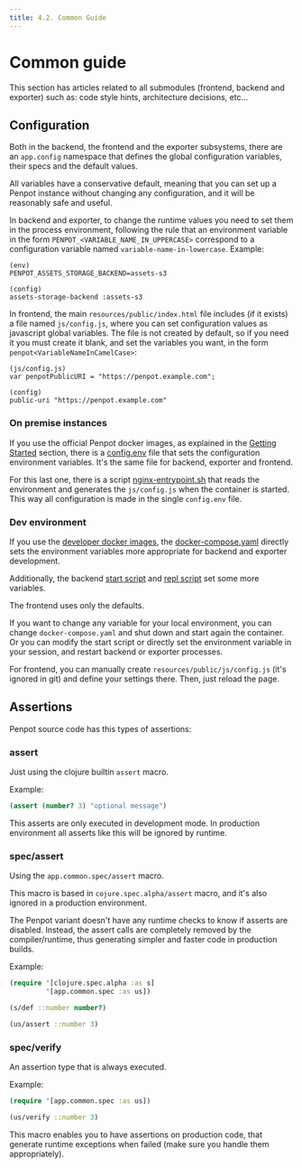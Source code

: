```yaml
---
title: 4.2. Common Guide
---
```


# Common guide

This section has articles related to all submodules (frontend, backend and
exporter) such as: code style hints, architecture decisions, etc...


## Configuration

Both in the backend, the frontend and the exporter subsystems, there are an
`app.config` namespace that defines the global configuration variables,
their specs and the default values.

All variables have a conservative default, meaning that you can set up a Penpot
instance without changing any configuration, and it will be reasonably safe
and useful.

In backend and exporter, to change the runtime values you need to set them in
the process environment, following the rule that an environment variable in the
form `PENPOT_<VARIABLE_NAME_IN_UPPERCASE>` correspond to a configuration
variable named `variable-name-in-lowercase`. Example:

```
(env)
PENPOT_ASSETS_STORAGE_BACKEND=assets-s3

(config)
assets-storage-backend :assets-s3
```

In frontend, the main `resources/public/index.html` file includes (if it
exists) a file named `js/config.js`, where you can set configuration values
as javascript global variables. The file is not created by default, so if
you need it you must create it blank, and set the variables you want, in
the form `penpot<VariableNameInCamelCase>`:

```
(js/config.js)
var penpotPublicURI = "https://penpot.example.com";

(config)
public-uri "https://penpot.example.com"
```

### On premise instances

If you use the official Penpot docker images, as explained in the [Getting
Started](/technical-guide/getting-started/#start-penpot) section, there is a
[config.env](https://github.com/penpot/penpot/blob/develop/docker/images/config.env)
file that sets the configuration environment variables. It's the same file for
backend, exporter and frontend.

For this last one, there is a script
[nginx-entrypoint.sh](https://github.com/penpot/penpot/blob/develop/docker/images/files/nginx-entrypoint.sh)
that reads the environment and generates the `js/config.js` when the container
is started. This way all configuration is made in the single `config.env` file.


### Dev environment

If you use the [developer docker images](/technical-guide/developer/devenv/),
the
[docker-compose.yaml](https://github.com/penpot/penpot/blob/develop/docker/devenv/docker-compose.yaml)
directly sets the environment variables more appropriate for backend and
exporter development.

Additionally, the backend [start
script](https://github.com/penpot/penpot/blob/develop/backend/scripts/start-dev)
and [repl
script](https://github.com/penpot/penpot/blob/develop/backend/scripts/repl) set
some more variables.

The frontend uses only the defaults.

If you want to change any variable for your local environment, you can change
`docker-compose.yaml` and shut down and start again the container. Or you can
modify the start script or directly set the environment variable in your
session, and restart backend or exporter processes.

For frontend, you can manually create `resources/public/js/config.js` (it's
ignored in git) and define your settings there. Then, just reload the page.

## Assertions

Penpot source code has this types of assertions:

### **assert**

Just using the clojure builtin `assert` macro.

Example:

```clojure
(assert (number? 3) "optional message")
```

This asserts are only executed in development mode. In production
environment all asserts like this will be ignored by runtime.

### **spec/assert**

Using the `app.common.spec/assert` macro.

This macro is based in `cojure.spec.alpha/assert` macro, and it's
also ignored in a production environment.

The Penpot variant doesn't have any runtime checks to know if asserts
are disabled. Instead, the assert calls are completely removed by the
compiler/runtime, thus generating simpler and faster code in production
builds.

Example:

```clojure
(require '[clojure.spec.alpha :as s]
         '[app.common.spec :as us])

(s/def ::number number?)

(us/assert ::number 3)
```

### **spec/verify**

An assertion type that is always executed.

Example:

```clojure
(require '[app.common.spec :as us])

(us/verify ::number 3)
```

This macro enables you to have assertions on production code, that
generate runtime exceptions when failed (make sure you handle them
appropriately).

